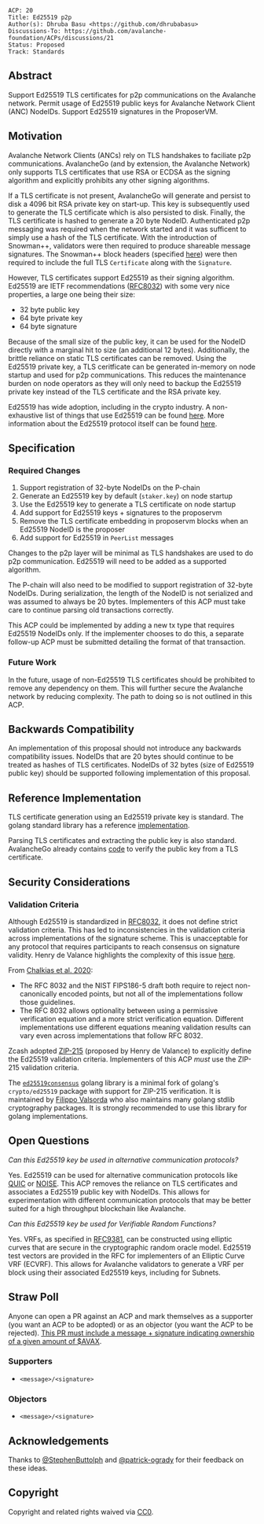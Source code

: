 ```text
ACP: 20
Title: Ed25519 p2p
Author(s): Dhruba Basu <https://github.com/dhrubabasu>
Discussions-To: https://github.com/avalanche-foundation/ACPs/discussions/21
Status: Proposed
Track: Standards
```

## Abstract

Support Ed25519 TLS certificates for p2p communications on the Avalanche network. Permit usage of Ed25519 public keys for Avalanche Network Client (ANC) NodeIDs. Support Ed25519 signatures in the ProposerVM.

## Motivation

Avalanche Network Clients (ANCs) rely on TLS handshakes to faciliate p2p communications. AvalancheGo (and by extension, the Avalanche Network) only supports TLS certificates that use RSA or ECDSA as the signing algorithm and explicitly prohibits any other signing algorithms.

If a TLS certificate is not present, AvalancheGo will generate and persist to disk a 4096 bit RSA private key on start-up. This key is subsequently used to generate the TLS certificate which is also persisted to disk. Finally, the TLS certificate is hashed to generate a 20 byte NodeID. Authenticated p2p messaging was required when the network started and it was sufficent to simply use a hash of the TLS certificate. With the introduction of Snowman++, validators were then required to produce shareable message signatures. The Snowman++ block headers (specified [here](https://github.com/ava-labs/avalanchego/blob/v1.10.15/vms/proposervm/README.md#snowman-block-extension)) were then required to include the full TLS `Certificate` along with the `Signature`.

However, TLS certificates support Ed25519 as their signing algorithm. Ed25519 are IETF recommendations ([RFC8032](https://datatracker.ietf.org/doc/html/rfc8032)) with some very nice properties, a large one being their size:

- 32 byte public key
- 64 byte private key
- 64 byte signature

Because of the small size of the public key, it can be used for the NodeID directly with a marginal hit to size (an additional 12 bytes). Additionally, the brittle reliance on static TLS certificates can be removed. Using the Ed25519 private key, a TLS ceritficate can be generated in-memory on node startup and used for p2p communications. This reduces the maintenance burden on node operators as they will only need to backup the Ed25519 private key instead of the TLS certificate and the RSA private key.

Ed25519 has wide adoption, including in the crypto industry. A non-exhaustive list of things that use Ed25519 can be found [here](https://ianix.com/pub/ed25519-deployment.html). More information about the Ed25519 protocol itself can be found [here](https://ed25519.cr.yp.to).

## Specification

### Required Changes

1. Support registration of 32-byte NodeIDs on the P-chain
2. Generate an Ed25519 key by default (`staker.key`) on node startup
3. Use the Ed25519 key to generate a TLS certificate on node startup
4. Add support for Ed25519 keys + signatures to the proposervm
5. Remove the TLS certificate embedding in proposervm blocks when an Ed25519 NodeID is the proposer
6. Add support for Ed25519 in `PeerList` messages

Changes to the p2p layer will be minimal as TLS handshakes are used to do p2p communication. Ed25519 will need to be added as a supported algorithm.

The P-chain will also need to be modified to support registration of 32-byte NodeIDs. During serialization, the length of the NodeID is not serialized and was assumed to always be 20 bytes. Implementers of this ACP must take care to continue parsing old transactions correctly.

This ACP could be implemented by adding a new tx type that requires Ed25519 NodeIDs only. If the implementer chooses to do this, a separate follow-up ACP must be submitted detailing the format of that transaction.

### Future Work

In the future, usage of non-Ed25519 TLS certificates should be prohibited to remove any dependency on them. This will further secure the Avalanche network by reducing complexity. The path to doing so is not outlined in this ACP.

## Backwards Compatibility

An implementation of this proposal should not introduce any backwards compatibility issues. NodeIDs that are 20 bytes should continue to be treated as hashes of TLS certificates. NodeIDs of 32 bytes (size of Ed25519 public key) should be supported following implementation of this proposal.

## Reference Implementation

TLS certificate generation using an Ed25519 private key is standard. The golang standard library has a reference [implementation](https://github.com/golang/go/blob/go1.20.10/src/crypto/tls/generate_cert.go).

Parsing TLS certificates and extracting the public key is also standard. AvalancheGo already contains [code](https://github.com/ava-labs/avalanchego/blob/638000c42e5361e656ffbc27024026f6d8f67810/staking/verify.go#L55-L65) to verify the public key from a TLS certificate.

## Security Considerations

### Validation Criteria

Although Ed25519 is standardized in [RFC8032](https://datatracker.ietf.org/doc/html/rfc8032), it does not define strict validation criteria. This has led to inconsistencies in the validation criteria across implementations of the signature scheme. This is unacceptable for any protocol that requires participants to reach consensus on signature validity. Henry de Valance highlights the complexity of this issue [here](https://hdevalence.ca/blog/2020-10-04-its-25519am). 

From [Chalkias et al. 2020](https://eprint.iacr.org/2020/1244.pdf):

* The RFC 8032 and the NIST FIPS186-5 draft both require to reject non-canonically encoded points, but not all of the implementations follow those guidelines.
* The RFC 8032 allows optionality between using a permissive verification equation and a more strict verification equation. Different implementations use different equations meaning validation results can vary even across implementations that follow RFC 8032.

Zcash adopted [ZIP-215](https://zips.z.cash/zip-0215) (proposed by Henry de Valance) to explicitly define the Ed25519 validation criteria. Implementers of this ACP _*must*_ use the ZIP-215 validation criteria.

The [`ed25519consensus`](https://github.com/hdevalence/ed25519consensus) golang library is a minimal fork of golang's `crypto/ed25519` package with support for ZIP-215 verification. It is maintained by [Filippo Valsorda](https://github.com/FiloSottile) who also maintains many golang stdlib cryptography packages. It is strongly recommended to use this library for golang implementations.

## Open Questions

_Can this Ed25519 key be used in alternative communication protocols?_

Yes. Ed25519 can be used for alternative communication protocols like [QUIC](https://datatracker.ietf.org/group/quic/about) or [NOISE](http://www.noiseprotocol.org/noise.html). This ACP removes the reliance on TLS certificates and associates a Ed25519 public key with NodeIDs. This allows for experimentation with different communication protocols that may be better suited for a high throughput blockchain like Avalanche.

_Can this Ed25519 key be used for Verifiable Random Functions?_

Yes. VRFs, as specified in [RFC9381](https://datatracker.ietf.org/doc/html/rfc9381), can be constructed using elliptic curves that are secure in the cryptographic random oracle model. Ed25519 test vectors are provided in the RFC for implementers of an Elliptic Curve VRF (ECVRF). This allows for Avalanche validators to generate a VRF per block using their associated Ed25519 keys, including for Subnets.

## Straw Poll

Anyone can open a PR against an ACP and mark themselves as a supporter (you want an ACP to be adopted) or as an objector (you want the ACP to be rejected). [This PR must include a message + signature indicating ownership of a given amount of $AVAX](https://github.com/avalanche-foundation/ACPs#acp-straw-poll).

### Supporters
* `<message>/<signature>`

### Objectors
* `<message>/<signature>`

## Acknowledgements

Thanks to [@StephenButtolph](https://github.com/StephenButtolph) and [@patrick-ogrady](https://github.com/patrick-ogrady) for their feedback on these ideas.

## Copyright

Copyright and related rights waived via [CC0](https://creativecommons.org/publicdomain/zero/1.0/).